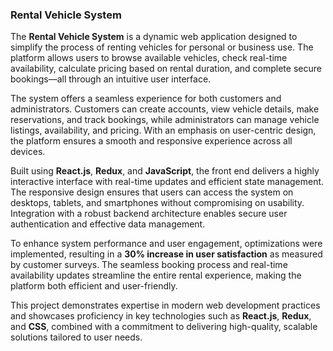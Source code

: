 ### **Rental Vehicle System**  

The **Rental Vehicle System** is a dynamic web application designed to simplify the process of renting vehicles for personal or business use. The platform allows users to browse available vehicles, check real-time availability, calculate pricing based on rental duration, and complete secure bookings—all through an intuitive user interface.  

The system offers a seamless experience for both customers and administrators. Customers can create accounts, view vehicle details, make reservations, and track bookings, while administrators can manage vehicle listings, availability, and pricing. With an emphasis on user-centric design, the platform ensures a smooth and responsive experience across all devices.  

Built using **React.js**, **Redux**, and **JavaScript**, the front end delivers a highly interactive interface with real-time updates and efficient state management. The responsive design ensures that users can access the system on desktops, tablets, and smartphones without compromising on usability. Integration with a robust backend architecture enables secure user authentication and effective data management.  

To enhance system performance and user engagement, optimizations were implemented, resulting in a **30% increase in user satisfaction** as measured by customer surveys. The seamless booking process and real-time availability updates streamline the entire rental experience, making the platform both efficient and user-friendly.  

This project demonstrates expertise in modern web development practices and showcases proficiency in key technologies such as **React.js**, **Redux**, and **CSS**, combined with a commitment to delivering high-quality, scalable solutions tailored to user needs.
